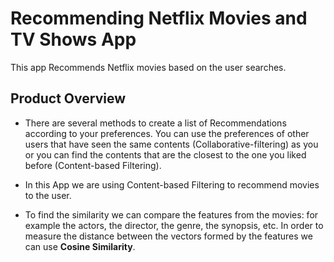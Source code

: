 # Recommending Netflix Movies and TV Shows App

This app Recommends Netflix movies based on the user searches.

## Product Overview

* There are several methods to create a list of Recommendations according to your preferences.
You can use the preferences of other users that have seen the same contents (Collaborative-filtering) as you or you can find the contents that are the closest to the one you liked before (Content-based Filtering). 

* In this App we are using Content-based Filtering to recommend movies to the user.

* To find the similarity we can compare the features from the movies: for example 
the actors, the director, the genre, the synopsis, etc. In order to measure the distance
between the vectors formed by the features we can use **Cosine Similarity**.
